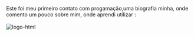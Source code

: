 Este foi meu primeiro contato com progamação,uma biografia minha, onde comento um pouco sobre mim, onde aprendi utilizar :
<br>
<br>
<img src="https://img.shields.io/badge/HTML5-E34F26?style=for-the-badge&logo=html5&logoColor=white" alt="logo-html"/>
